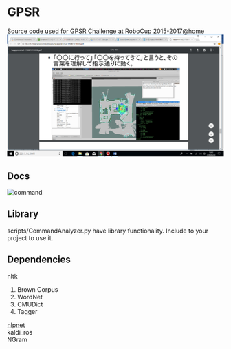 # GPSR

Source code used for GPSR Challenge at RoboCup 2015-2017@home
![gpsr](gpsr.png)

## Docs  
![command](docs/command-analyzer-eng.png)

## Library
scripts/CommandAnalyzer.py have library functionality. Include to your project to use it.   

## Dependencies  
nltk  
1. Brown Corpus  
2. WordNet  
3. CMUDict  
4. Tagger  

[nlpnet](https://github.com/erickrf/nlpnet)  
kaldi_ros  
NGram








